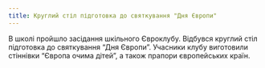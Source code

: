 ```yaml
---
title: Круглий стіл підготовка до святкування "Дня Європи"
---
```


В школі пройшло засідання шкільного Євроклубу. Відбувся круглий стіл підготовка до святкування “Дня Європи”. Учасники клубу виготовили стіннівки “Європа очима дітей”, а також прапори європейських країн.

<slideshow id="72157649631612733"></slideshow>
